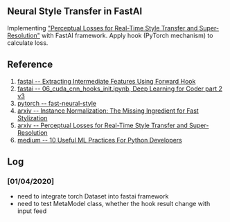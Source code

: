 ## Neural Style Transfer in FastAI
Implementing ["Perceptual Losses for Real-Time Style Transfer and Super-Resolution"](https://arxiv.org/pdf/1603.08155.pdf) with FastAI framework. Apply hook (PyTorch mechanism) to calculate loss.


## Reference
1. [fastai -- Extracting Intermediate Features Using Forward Hook](https://github.com/TheShadow29/FAI-notes/blob/master/notebooks/Using-Forward-Hook-To-Save-Features.ipynb)
2. [fastai -- 06_cuda_cnn_hooks_init.ipynb, Deep Learning for Coder part 2 v3](https://github.com/fastai/course-v3/blob/master/nbs/dl2/06_cuda_cnn_hooks_init.ipynb)
3. [pytorch -- fast-neural-style](https://github.com/pytorch/examples/tree/master/fast_neural_style)
4. [arxiv -- Instance Normalization: The Missing Ingredient for Fast Stylization](https://arxiv.org/abs/1607.08022)
5. [arxiv -- Perceptual Losses for Real-Time Style Transfer and Super-Resolution](https://arxiv.org/abs/1603.08155)
6. [medium -- 10 Useful ML Practices For Python Developers](https://medium.com/modern-nlp/10-great-ml-practices-for-python-developers-b089eefc18fc)

## Log
### [01/04/2020]
- need to integrate torch Dataset into fastai framework
- need to test MetaModel class, whether the hook result change with input feed